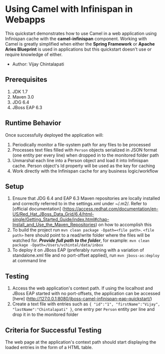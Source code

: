 Using Camel with Infinispan in Webapps
======================================

This quickstart demonstrates how to use Camel in a web application using Infinispan cache with the __camel-infinispan__ component. Working with Camel is greatly simplified when either the __Spring Framework__ or __Apache Aries Blueprint__ is used in applications but this quickstart doesn't use or require knowledge of either.

* Author: Vijay Chintalapati

Prerequisites
-------------
1. JDK 1.7
2. Maven 3.0
3. JDG 6.4
4. JBoss EAP 6.3

Runtime Behavior
----------------
Once successfully deployed the application will:

1. Periodically monitor a file-system path for any files to be processed
2. Processes text files filled with `Person` objects serialized in JSON format (one entity per every line) when dropped in to the monitored folder path
3. Unmarshal each line into a Person object and load it into Infinispan cache. Person object's Id property will be used as the key for caching
4. Work directly with the Infinispan cache for any business logic/workflow

Setup
-----
1. Ensure that JDG 6.4 and EAP 6.3 Maven repositories are locally installed and correctly referred to in the settings.xml under ~/.m2/. Refer to [official documentation] (https://access.redhat.com/documentation/en-US/Red_Hat_JBoss_Data_Grid/6.4/html-single/Getting_Started_Guide/index.html#chap-Install_and_Use_the_Maven_Repositories) on how to accomplish this
2. To build the project run `mvn clean package -Dpath=<file path>`. `<file path>` here should point to a read/write folder where the files will be watched for. ***Provide full path to the folder***, for example: `mvn clean package -Dpath=/Users/vchintal/data/inbox` 
3. To deploy it on JBoss EAP (preferably running with a variation of standalone.xml file and no port-offset applied), run `mvn jboss-as:deploy` at command line 

Testing
-------
1. Access the web application's context path. If using the localhost and JBoss EAP started with no port-offsets, the application can be accessed [here] (http://127.0.0.1:8080/jboss-camel-infinispan-eap-quickstart/)
2. Create a text file with entries such as `{ "id":"1", "firstName":"Vijay", "lastName":"Chintalapati" }`, one entry per `Person` entity per line and drop it in to the monitored folder 

Criteria for Successful Testing
-------------------------------
The web page at the application's context path should start displaying the loaded entries in the form of a HTML table.
